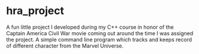 # hra_project
A fun little project I developed during my C++ course in honor of the Captain America Civil War movie coming out around the time I was assigned the project. A simple command line program which tracks and keeps record of different character from the Marvel Universe.
